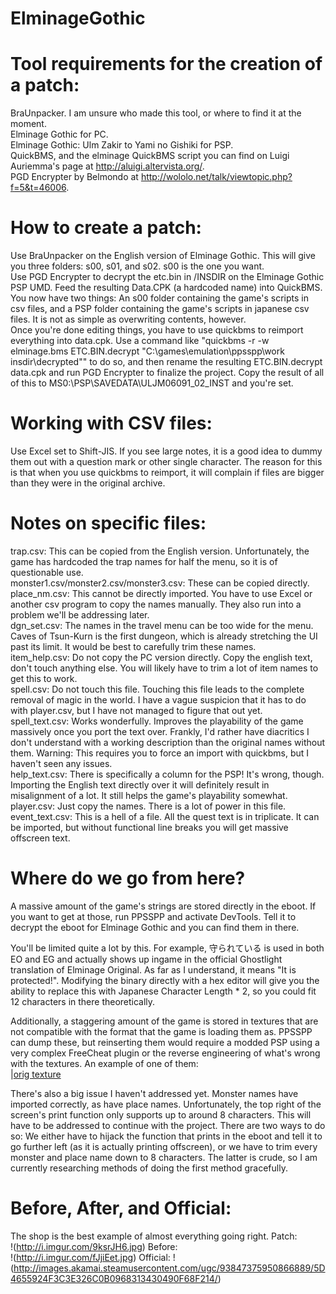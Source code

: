 # ElminageGothic

# Tool requirements for the creation of a patch:
  BraUnpacker. I am unsure who made this tool, or where to find it at the moment.  
  Elminage Gothic for PC.  
  Elminage Gothic: Ulm Zakir to Yami no Gishiki for PSP.  
  QuickBMS, and the elminage QuickBMS script you can find on Luigi Auriemma's page at http://aluigi.altervista.org/.  
  PGD Encrypter by Belmondo at http://wololo.net/talk/viewtopic.php?f=5&t=46006.  

# How to create a patch:
  Use BraUnpacker on the English version of Elminage Gothic. This will give you three folders: s00, s01, and s02. s00 is the one you want.  
  Use PGD Encrypter to decrypt the etc.bin in /INSDIR on the Elminage Gothic PSP UMD. Feed the resulting Data.CPK (a hardcoded name) into QuickBMS.   
  You now have two things: An s00 folder containing the game's scripts in csv files, and a PSP folder containing the game's scripts in japanese csv files. It is not as simple as overwriting contents, however.  
  Once you're done editing things, you have to use quickbms to reimport everything into data.cpk. Use a command like "quickbms -r -w elminage.bms ETC.BIN.decrypt "C:\games\emulation\ppsspp\work insdir\decrypted"" to do so, and then rename the resulting ETC.BIN.decrypt data.cpk and run PGD Encrypter to finalize the project. Copy the result of all of this to MS0:\PSP\SAVEDATA\ULJM06091_02_INST and you're set.  

# Working with CSV files:
Use Excel set to Shift-JIS. If you see large notes, it is a good idea to dummy them out with a question mark or other single character. The reason for this is that when you use quickbms to reimport, it will complain if files are bigger than they were in the original archive.   

# Notes on specific files:
trap.csv: This can be copied from the English version. Unfortunately, the game has hardcoded the trap names for half the menu, so it is of questionable use.  
monster1.csv/monster2.csv/monster3.csv: These can be copied directly.  
place_nm.csv: This cannot be directly imported. You have to use Excel or another csv program to copy the names manually. They also run into a problem we'll be addressing later.  
dgn_set.csv: The names in the travel menu can be too wide for the menu. Caves of Tsun-Kurn is the first dungeon, which is already stretching the UI past its limit. It would be best to carefully trim these names.  
item_help.csv: Do not copy the PC version directly. Copy the english text, don't touch anything else. You will likely have to trim a lot of item names to get this to work.   
spell.csv: Do not touch this file. Touching this file leads to the complete removal of magic in the world. I have a vague suspicion that it has to do with player.csv, but I have not managed to figure that out yet.  
spell_text.csv: Works wonderfully. Improves the playability of the game massively once you port the text over. Frankly, I'd rather have diacritics I don't understand with a working description than the original names without them. Warning: This requires you to force an import with quickbms, but I haven't seen any issues.  
help_text.csv: There is specifically a column for the PSP! It's wrong, though. Importing the English text directly over it will definitely result in misalignment of a lot. It still helps the game's playability somewhat.  
player.csv: Just copy the names. There is a lot of power in this file.  
event_text.csv: This is a hell of a file. All the quest text is in triplicate. It can be imported, but without functional line breaks you will get massive offscreen text.  

# Where do we go from here?
A massive amount of the game's strings are stored directly in the eboot. If you want to get at those, run PPSSPP and activate DevTools. Tell it to decrypt the eboot for Elminage Gothic and you can find them in there.   

You'll be limited quite a lot by this. For example, 守られている is used in both EO and EG and actually shows up ingame in the official Ghostlight translation of Elminage Original. As far as I understand, it means "It is protected!". Modifying the binary directly with a hex editor will give you the ability to replace this with Japanese Character Length * 2, so you could fit 12 characters in there theoretically.   

Additionally, a staggering amount of the game is stored in textures that are not compatible with the format that the game is loading them as. PPSSPP can dump these, but reinserting them would require a modded PSP using a very complex FreeCheat plugin or the reverse engineering of what's wrong with the textures. An example of one of them:   
|[orig texture](http://imgur.com/4Knozx8.png)

There's also a big issue I haven't addressed yet. Monster names have imported correctly, as have place names. Unfortunately, the top right of the screen's print function only supports up to around 8 characters. This will have to be addressed to continue with the project. There are two ways to do so: We either have to hijack the function that prints in the eboot and tell it to go further left (as it is actually printing offscreen), or we have to trim every monster and place name down to 8 characters. The latter is crude, so I am currently researching methods of doing the first method gracefully.   

# Before, After, and Official:

The shop is the best example of almost everything going right. 
Patch:  
!(http://i.imgur.com/9ksrJH6.jpg)
Before:  
!(http://i.imgur.com/fJjiEet.jpg)
Official: 
!(http://images.akamai.steamusercontent.com/ugc/93847375950866889/5D4655924F3C3E326C0B0968313430490F68F214/)
